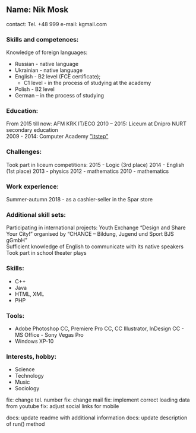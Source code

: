 ## Name: Nik Mosk   
contact:  Tel. +48 999 
e-mail: kgmail.com  
### Skills and competences: 
Knowledge of foreign languages:  
- Russian - native language  
- Ukrainian - native language 
- English - B2 level (FCE certificate); 
  - C1 level - in the process of studying at the academy
- Polish - B2 level
- German – in the process of studying  
### Education: 
From 2015 till now: AFM KRK IT/ECO
2010 – 2015: Liceum at Dnipro NURT secondary education  
2009 - 2014: Computer Academy ["Itstep"](itstep.org)  
### Challenges: 
Took part in liceum competitions: 
2015 - Logic (3rd place) 
2014 - English (1st place) 
2013 - physics 
2012 - mathematics 
2010 - mathematics   
### Work experience:  
Summer-autumn 2018 - as a cashier-seller in the Spar store   
### Additional skill sets: 
Participating in international projects: Youth Exchange “Design and Share Your City!” organised by “CHANCE – Bildung, Jugend und Sport BJS gGmbH”  
Sufficient knowledge of English to communicate with its native speakers Took part in school theater plays  
### Skills: 
- C++ 
- Java 
- HTML, XML 
- PHP  
### Tools:  
- Adobe Photoshop CC, Premiere Pro CC, CC Illustrator, InDesign CC - MS Office - Sony Vegas Pro  
- Windows XP-10  
### Interests, hobby: 
- Science 
- Technology 
- Music 
- Sociology






fix: change tel. number
fix: change mail
fix: implement correct loading data from youtube
fix: adjust social links for mobile

docs: update readme with additional information
docs: update description of run() method

